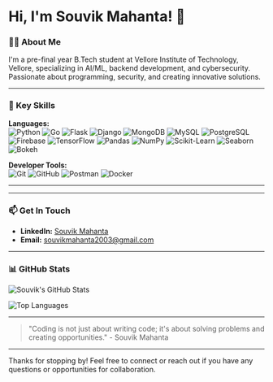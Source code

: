 # Hi, I'm Souvik Mahanta! 👋

### 👨‍💻 About Me
I'm a pre-final year B.Tech student at Vellore Institute of Technology, Vellore, specializing in AI/ML, backend development, and cybersecurity. Passionate about programming, security, and creating innovative solutions.

---

### 🚀 Key Skills

**Languages:**  
![Python](https://img.shields.io/badge/Python-3776AB?style=for-the-badge&logo=python&logoColor=white)
![Go](https://img.shields.io/badge/Go-00ADD8?style=for-the-badge&logo=go&logoColor=white)
![Flask](https://img.shields.io/badge/Flask-000000?style=for-the-badge&logo=flask&logoColor=white)
![Django](https://img.shields.io/badge/Django-092E20?style=for-the-badge&logo=django&logoColor=white)
![MongoDB](https://img.shields.io/badge/MongoDB-47A248?style=for-the-badge&logo=mongodb&logoColor=white)
![MySQL](https://img.shields.io/badge/MySQL-4479A1?style=for-the-badge&logo=mysql&logoColor=white)
![PostgreSQL](https://img.shields.io/badge/PostgreSQL-336791?style=for-the-badge&logo=postgresql&logoColor=white)
![Firebase](https://img.shields.io/badge/Firebase-FFCA28?style=for-the-badge&logo=firebase&logoColor=black)
![TensorFlow](https://img.shields.io/badge/TensorFlow-FF6F00?style=for-the-badge&logo=tensorflow&logoColor=white)
![Pandas](https://img.shields.io/badge/Pandas-150458?style=for-the-badge&logo=pandas&logoColor=white)
![NumPy](https://img.shields.io/badge/NumPy-013243?style=for-the-badge&logo=numpy&logoColor=white)
![Scikit-Learn](https://img.shields.io/badge/scikit--learn-F7931E?style=for-the-badge&logo=scikit-learn&logoColor=white)
![Seaborn](https://img.shields.io/badge/Seaborn-9D72A2?style=for-the-badge&logo=seaborn&logoColor=white)
![Bokeh](https://img.shields.io/badge/Bokeh-9B2A3E?style=for-the-badge&logo=bokeh&logoColor=white)


**Developer Tools:**  
![Git](https://img.shields.io/badge/Git-F05032?style=for-the-badge&logo=git&logoColor=white)
![GitHub](https://img.shields.io/badge/GitHub-181717?style=for-the-badge&logo=github&logoColor=white)
![Postman](https://img.shields.io/badge/Postman-FF6C37?style=for-the-badge&logo=postman&logoColor=white)
![Docker](https://img.shields.io/badge/Docker-2496ED?style=for-the-badge&logo=docker&logoColor=white)

---


---

### 📫 Get In Touch
- **LinkedIn:** [Souvik Mahanta](https://www.linkedin.com/in/souvik-mahanta)
- **Email:** [souvikmahanta2003@gmail.com](mailto:souvikmahanta2003@gmail.com)

---

### 📊 GitHub Stats
![Souvik's GitHub Stats](https://github-readme-stats.vercel.app/api?username=souvik03-136&show_icons=true&hide_title=true&hide=prs&count_private=true&include_all_commits=true&theme=radical)

![Top Languages](https://github-readme-stats.vercel.app/api/top-langs/?username=souvik03-136&layout=compact&theme=radical)


---

> "Coding is not just about writing code; it's about solving problems and creating opportunities." - Souvik Mahanta

---

Thanks for stopping by! Feel free to connect or reach out if you have any questions or opportunities for collaboration.
